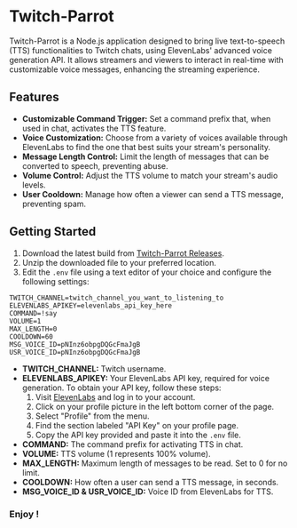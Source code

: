 # Twitch-Parrot

Twitch-Parrot is a Node.js application designed to bring live text-to-speech (TTS) functionalities to Twitch chats, using ElevenLabs' advanced voice generation API. It allows streamers and viewers to interact in real-time with customizable voice messages, enhancing the streaming experience.

## Features

- **Customizable Command Trigger:** Set a command prefix that, when used in chat, activates the TTS feature.
- **Voice Customization:** Choose from a variety of voices available through ElevenLabs to find the one that best suits your stream's personality.
- **Message Length Control:** Limit the length of messages that can be converted to speech, preventing abuse.
- **Volume Control:** Adjust the TTS volume to match your stream's audio levels.
- **User Cooldown:** Manage how often a viewer can send a TTS message, preventing spam.

## Getting Started

1. Download the latest build from [Twitch-Parrot Releases](https://github.com/ZBAGI/twitch-parrot/releases/download/1.0.0/dist.zip).
2. Unzip the downloaded file to your preferred location.
3. Edit the `.env` file using a text editor of your choice and configure the following settings:

```env
TWITCH_CHANNEL=twitch_channel_you_want_to_listening_to
ELEVENLABS_APIKEY=elevenlabs_api_key_here
COMMAND=!say
VOLUME=1
MAX_LENGTH=0
COOLDOWN=60
MSG_VOICE_ID=pNInz6obpgDQGcFmaJgB
USR_VOICE_ID=pNInz6obpgDQGcFmaJgB
```
- **TWITCH_CHANNEL:** Twitch username.
- **ELEVENLABS_APIKEY:** Your ElevenLabs API key, required for voice generation. To obtain your API key, follow these steps:
    1. Visit [ElevenLabs](https://elevenlabs.io/) and log in to your account.
    2. Click on your profile picture in the left bottom corner of the page.
    3. Select "Profile" from the menu.
    4. Find the section labeled "API Key" on your profile page.
    5. Copy the API key provided and paste it into the `.env` file.
- **COMMAND:** The command prefix for activating TTS in chat.
- **VOLUME:** TTS volume (1 represents 100% volume).
- **MAX_LENGTH:** Maximum length of messages to be read. Set to 0 for no limit.
- **COOLDOWN:** How often a user can send a TTS message, in seconds.
- **MSG_VOICE_ID & USR_VOICE_ID:** Voice ID from ElevenLabs for TTS.


### Enjoy !